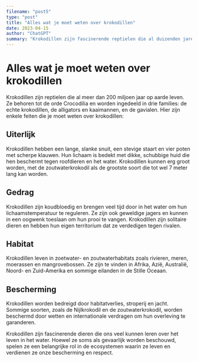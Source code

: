 ```yaml
---
filename: "post5"
type: "post"
title: "Alles wat je moet weten over krokodillen"
date: 2023-04-15
author: "ChatGPT"
summary: "Krokodillen zijn fascinerende reptielen die al duizenden jaren op aarde leven. In deze post leer je alles wat je moet weten over krokodillen, van hun uiterlijk tot hun gedrag en habitat."
---
```


# Alles wat je moet weten over krokodillen

Krokodillen zijn reptielen die al meer dan 200 miljoen jaar op aarde leven. Ze behoren tot de orde Crocodilia en worden ingedeeld in drie families: de echte krokodillen, de alligators en kaaimannen, en de gavialen. Hier zijn enkele feiten die je moet weten over krokodillen:

## Uiterlijk

Krokodillen hebben een lange, slanke snuit, een stevige staart en vier poten met scherpe klauwen. Hun lichaam is bedekt met dikke, schubbige huid die hen beschermt tegen roofdieren en het water. Krokodillen kunnen erg groot worden, met de zoutwaterkrokodil als de grootste soort die tot wel 7 meter lang kan worden.

## Gedrag

Krokodillen zijn koudbloedig en brengen veel tijd door in het water om hun lichaamstemperatuur te reguleren. Ze zijn ook geweldige jagers en kunnen in een oogwenk toeslaan om hun prooi te vangen. Krokodillen zijn solitaire dieren en hebben hun eigen territorium dat ze verdedigen tegen rivalen.

## Habitat

Krokodillen leven in zoetwater- en zoutwaterhabitats zoals rivieren, meren, moerassen en mangrovebossen. Ze zijn te vinden in Afrika, Azië, Australië, Noord- en Zuid-Amerika en sommige eilanden in de Stille Oceaan.

## Bescherming

Krokodillen worden bedreigd door habitatverlies, stroperij en jacht. Sommige soorten, zoals de Nijlkrokodil en de zoutwaterkrokodil, worden beschermd door wetten en internationale verdragen om hun overleving te garanderen.

Krokodillen zijn fascinerende dieren die ons veel kunnen leren over het leven in het water. Hoewel ze soms als gevaarlijk worden beschouwd, spelen ze een belangrijke rol in de ecosystemen waarin ze leven en verdienen ze onze bescherming en respect.
